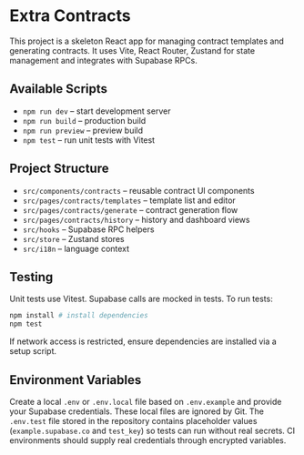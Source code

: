 # Extra Contracts

This project is a skeleton React app for managing contract templates and generating contracts. It uses Vite, React Router, Zustand for state management and integrates with Supabase RPCs.

## Available Scripts

- `npm run dev` – start development server
- `npm run build` – production build
- `npm run preview` – preview build
- `npm test` – run unit tests with Vitest

## Project Structure

- `src/components/contracts` – reusable contract UI components
- `src/pages/contracts/templates` – template list and editor
- `src/pages/contracts/generate` – contract generation flow
- `src/pages/contracts/history` – history and dashboard views
- `src/hooks` – Supabase RPC helpers
- `src/store` – Zustand stores
- `src/i18n` – language context

## Testing

Unit tests use Vitest. Supabase calls are mocked in tests. To run tests:

```bash
npm install # install dependencies
npm test
```

If network access is restricted, ensure dependencies are installed via a setup script.

## Environment Variables

Create a local `.env` or `.env.local` file based on `.env.example` and provide
your Supabase credentials. These local files are ignored by Git. The
`.env.test` file stored in the repository contains placeholder values
(`example.supabase.co` and `test_key`) so tests can run without real secrets.
CI environments should supply real credentials through encrypted variables.
